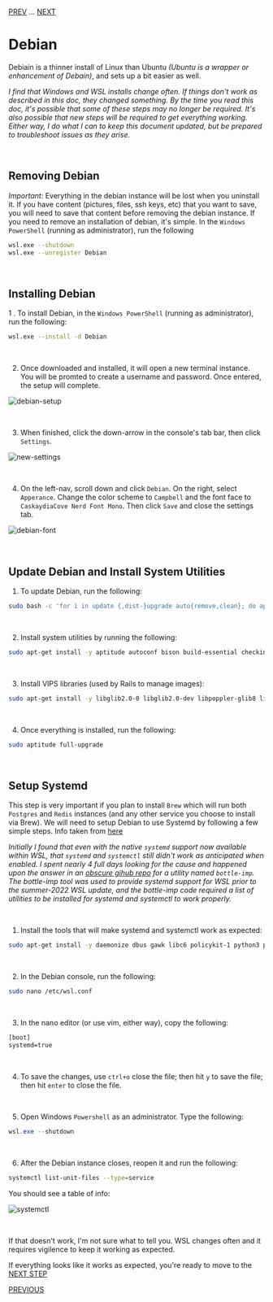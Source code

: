 [PREV](https://github.com/scott-knight/linux-on-windows-11/blob/main/configure-windows-terminal.md) ... [NEXT](https://github.com/scott-knight/linux-on-windows-11/blob/main/customize-linux.md)

# Debian
Debiain is a thinner install of Linux than Ubuntu *(Ubuntu is a wrapper or enhancement of Debain)*, and sets up a bit easier as well.

*I find that Windows and WSL installs change often. If things don't work as described in this doc, they changed something. By the time you read this doc, it's possible that some of these steps may no longer be required. It's also possible that new steps will be required to get everything working. Either way, I do what I can to keep this document updated, but be prepared to troubleshoot issues as they arise.*

<br/>

## Removing Debian

*Important:* Everything in the debian instance will be lost when you uninstall it. If you have content (pictures, files, ssh keys, etc) that you want to save, you will need to save that content before removing the debian instance. If you need to remove an installation of debian, it's simple. In the `Windows PowerShell` (running as administrator), run the following

```bash
wsl.exe --shutdown
wsl.exe --unregister Debian
```

<br/>

## Installing Debian

1 . To install Debian, in the `Windows PowerShell` (running as administrator), run the following:

```sh
wsl.exe --install -d Debian
```

<br/>

2. Once downloaded and installed, it will open a new terminal instance. You will be promted to create a username and password. Once entered, the setup will complete.

![debian-setup](https://user-images.githubusercontent.com/516548/192112953-e95b93a0-5c68-407a-8ae3-ea0b15ad8fe4.png)

<br/>

3. When finished, click the down-arrow in the console's tab bar, then click `Settings`.

![new-settings](https://user-images.githubusercontent.com/516548/192082679-8cc094a2-e920-4b00-943e-91a3e75ccb4b.png)

<br/>

4. On the left-nav, scroll down and click `Debian`. On the right, select `Apperance`. Change the color scheme to `Campbell` and the font face to `CaskaydiaCove Nerd Font Mono`. Then click `Save` and close the settings tab.

![debian-font](https://user-images.githubusercontent.com/516548/193384119-47cb6b12-ffdb-468d-b65b-76b004b6b062.png)

<br/>

## Update Debian and Install System Utilities

1. To update Debian, run the following:

```sh
sudo bash -c 'for i in update {,dist-}upgrade auto{remove,clean}; do apt-get $i -y; done'
```

<br/>

2. Install system utilities by running the following:

```sh
sudo apt-get install -y aptitude autoconf bison build-essential checkinstall clang curl git gcc libssl-dev libpq-dev libyaml-dev libreadline-dev libncurses-dev libffi-dev libgdbm6 libgdbm-dev libdb-dev lsb-release make pkg-config wget vim zlib1g-dev zsh
```

<br/>

3. Install VIPS libraries (used by Rails to manage images):

```sh
sudo apt-get install -y libglib2.0-0 libglib2.0-dev libpoppler-glib8 libheif-dev libvips-dev libvips
```

<br/>

4. Once everything is installed, run the following:

```sh
sudo aptitude full-upgrade
```
   
<br>

## Setup Systemd

This step is very important if you plan to install `Brew` which will run both `Postgres` and `Redis` instances (and any other service you choose to install via Brew). We will need to setup Debian to use Systemd by following a few simple steps. Info taken from [here](https://devblogs.microsoft.com/commandline/systemd-support-is-now-available-in-wsl/)

*Initially I found that even with the native `systemd` support now available within WSL, that `systemd` and `systemctl` still didn't work as anticipated when enabled. I spent nearly 4 full days looking for the cause and happened upon the answer in an [obscure gihub repo](https://github.com/arkane-systems/bottle-imp#debian) for a utility named `bottle-imp`. The bottle-imp tool was used to provide systemd support for WSL prior to the summer-2022 WSL update, and the bottle-imp code required a list of utilities to be installed for systemd and systemctl to work properly.* 

<br/>

1. Install the tools that will make systemd and systemctl work as expected:

```bash
sudo apt-get install -y daemonize dbus gawk libc6 policykit-1 python3 python3-pip python3-psutil systemd systemd-container 
```
<br/>

2. In the Debian console, run the following:

```bash
sudo nano /etc/wsl.conf
```

<br/>

3. In the nano editor (or use vim, either way), copy the following:

```txt
[boot]
systemd=true
```

<br/>

4. To save the changes, use `ctrl+o` close the file; then hit `y` to save the file; then hit `enter` to close the file.  

<br/>

5. Open Windows `Powershell` as an administrator. Type the following:

```powershell
wsl.exe --shutdown
```

<br/>

6. After the Debian instance closes, reopen it and run the following:

```sh
systemctl list-unit-files --type=service
```

You should see a table of info:

![systemctl](https://user-images.githubusercontent.com/516548/201456791-a90c2475-c0e5-4dc8-a113-fc3637cb059e.png)

<br/>

If that doesn't work, I'm not sure what to tell you. WSL changes often and it requires vigilence to keep it working as expected.

If everything looks like it works as expected, you're ready to move to the [NEXT STEP](https://github.com/scott-knight/linux-on-windows-11/blob/main/customize-linux.md)

[PREVIOUS](https://github.com/scott-knight/linux-on-windows-11/blob/main/configure-windows-terminal.md)
